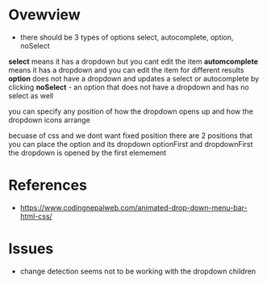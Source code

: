 # Ovewview

* there should be 3 types of options
  select, autocomplete, option, noSelect

__select__ means it has a dropdown but you cant edit the item
__automcomplete__ means it has a dropdown and you can edit the item for different results
__option__ does not have a dropdown and updates a select or autocomplete by clicking
__noSelect__ - an option that does not have a dropdown and has no select as well

you can specify any position of how the dropdown opens up and how the dropdown icons arrange

becuase of css and we dont want fixed position there are 2 positions that you can place the option and its dropdown
optionFirst and dropdownFirst
the dropdown is opened by the first elemement



# References
* https://www.codingnepalweb.com/animated-drop-down-menu-bar-html-css/


# Issues 
* change detection seems not to be working with the dropdown children